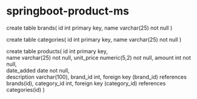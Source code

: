 # springboot-product-ms

create table brands( id int primary key, name varchar(25) not null )

create table categories( id int primary key, name varchar(25) not null )

create table products( 
	id int primary key, 		  
	name varchar(25) not null,
	unit_price numeric(5,2) not null,
	amount int not null,  
	date_added date not null,  
	description varchar(100), 
	brand_id int, foreign key (brand_id) references brands(id),
	category_id int, foreign key (category_id) references categories(id)
)
